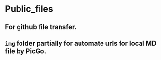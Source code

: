 # Public_files
## For github file transfer.
## ```img``` folder partially for automate urls for local MD file by PicGo.

